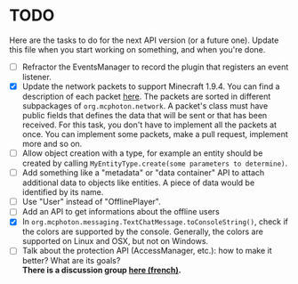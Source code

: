 # TODO
Here are the tasks to do for the next API version (or a future one). Update this file when you start working on something,
and when you're done.
- [ ] Refractor the EventsManager to record the plugin that registers an event listener.
- [x] Update the network packets to support Minecraft 1.9.4. You can find a description of each packet [here](http://wiki.vg/Protocol).
The packets are sorted in different subpackages of `org.mcphoton.network`. A packet's class must have public fields that defines
the data that will be sent or that has been received. For this task, you don't have to implement all the packets at once. You can
implement some packets, make a pull request, implement more and so on.
- [ ] Allow object creation with a type, for example an entity should be created by calling `MyEntityType.create(some parameters to determine)`.
- [ ] Add something like a "metadata" or "data container" API to attach additional data to objects like entities. A piece of data would be identified by its name.
- [ ] Use "User" instead of "OfflinePlayer".
- [ ] Add an API to get informations about the offline users
- [x] In `org.mcphoton.messaging.TextChatMessage.toConsoleString()`, check if the colors are supported by the console. Generally,
the colors are supported on Linux and OSX, but not on Windows.
- [ ] Talk about the protection API (AccessManager, etc.): how to make it better? What are its goals?  
**There is a discussion group [here (french)](https://groups.google.com/forum/#!forum/photon-api-fr/).**
